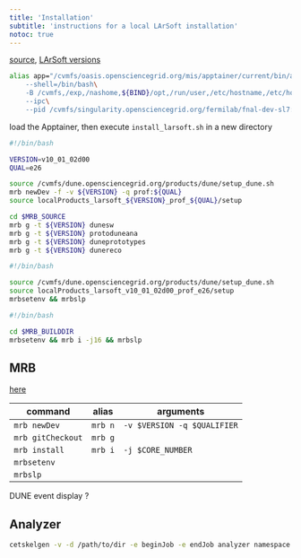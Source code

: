 ```yaml
---
title: 'Installation'
subtitle: 'instructions for a local LArSoft installation'
notoc: true
---
```


[source](https://gitlab.in2p3.fr/dune-france/dune-orsay/-/wikis/LArSoft), 
[LArSoft versions](https://larsoft.github.io/LArSoftWiki/releases/LArSoft_release_list.html)


```bash {label=".bash_profile"}
alias app="/cvmfs/oasis.opensciencegrid.org/mis/apptainer/current/bin/apptainer shell\
    --shell=/bin/bash\
    -B /cvmfs,/exp,/nashome,${BIND}/opt,/run/user,/etc/hostname,/etc/hosts,/etc/krb5.conf\
    --ipc\
    --pid /cvmfs/singularity.opensciencegrid.org/fermilab/fnal-dev-sl7:latest/"
```

load the Apptainer, then execute `install_larsoft.sh` in a new directory

```bash {label="install_larsoft.sh"}
#!/bin/bash

VERSION=v10_01_02d00
QUAL=e26

source /cvmfs/dune.opensciencegrid.org/products/dune/setup_dune.sh
mrb newDev -f -v ${VERSION} -q prof:${QUAL}
source localProducts_larsoft_${VERSION}_prof_${QUAL}/setup

cd $MRB_SOURCE
mrb g -t ${VERSION} dunesw
mrb g -t ${VERSION} protoduneana
mrb g -t ${VERSION} duneprototypes
mrb g -t ${VERSION} dunereco
```

```bash {label="source_larsoft.sh"}
#!/bin/bash

source /cvmfs/dune.opensciencegrid.org/products/dune/setup_dune.sh
source localProducts_larsoft_v10_01_02d00_prof_e26/setup
mrbsetenv && mrbslp
```

```bash {label="build_larsoft.sh"}
#!/bin/bash

cd $MRB_BUILDDIR
mrbsetenv && mrb i -j16 && mrbslp
```


## MRB

[here](https://cdcvs.fnal.gov/redmine/projects/mrb/wiki/MrbRefereceGuide)

| command | alias | arguments |
| - | - | - |
| `mrb newDev` | `mrb n` | `-v $VERSION -q $QUALIFIER` |
| `mrb gitCheckout` | `mrb g` | |
| `mrb install` | `mrb i` | `-j $CORE_NUMBER` |
| `mrbsetenv` | | |
| `mrbslp` | | |



DUNE event display ?

## Analyzer

```bash
cetskelgen -v -d /path/to/dir -e beginJob -e endJob analyzer namespace::ModuleName
```

